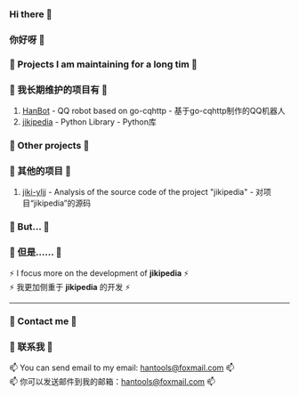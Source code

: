 ### Hi there 👋
### 你好呀 👋
<!--
**daizihan233/daizihan233** is a ✨ _special_ ✨ repository because its `README.md` (this file) appears on your GitHub profile.

Here are some ideas to get you started:

- 🔭 I’m currently working on ...
- 🌱 I’m currently learning ...
- 👯 I’m looking to collaborate on ...
- 🤔 I’m looking for help with ...
- 💬 Ask me about ...
- 📫 How to reach me: ...
- 😄 Pronouns: ...
- ⚡ Fun fact: ...
-->
### 🔭 Projects I am maintaining for a long tim 🔭
### 🔭 我长期维护的项目有 🔭
1. [HanBot](https://github.com/daizihan233/HanBot) - QQ robot based on go-cqhttp - 基于go-cqhttp制作的QQ机器人
2. [jikipedia](https://github.com/daizihan233/jikipedia) - Python Library - Python库
### 🌱 Other projects 🌱
### 🌱 其他的项目 🌱
1. [jiki-yljj](https://github.com/jiki-yljj) - Analysis of the source code of the project "jikipedia" - 对项目“jikipedia”的源码
### 🤔 But... 🤔
### 🤔 但是...... 🤔
⚡ I focus more on the development of **jikipedia** ⚡<br>
⚡ 我更加侧重于 **jikipedia** 的开发 ⚡
****
### 💬 Contact me 💬
### 💬 联系我 💬
📫 You can send email to my email: hantools@foxmail.com 📫<br>
📫 你可以发送邮件到我的邮箱：hantools@foxmail.com 📫
